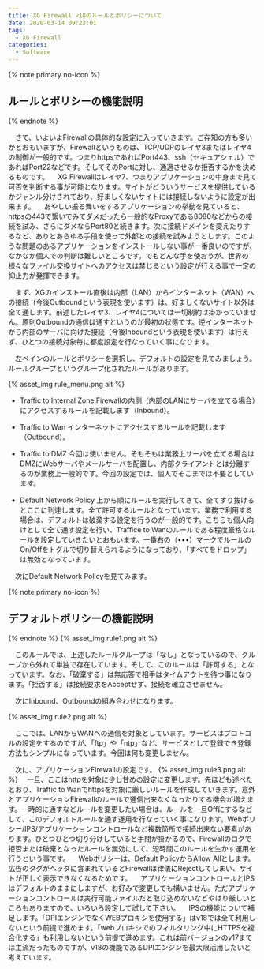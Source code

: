 ```yaml
---
title: XG Firewall v18のルールとポリシーについて
date: 2020-03-14 09:23:01
tags:
  - XG Firewall
categories:
  - Software
---
```

{% note primary no-icon %}

## ルールとポリシーの機能説明

{% endnote %}

　さて、いよいよFirewallの具体的な設定に入っていきます。ご存知の方も多いかとおもいますが、Firewallというものは、TCP/UDPのレイヤ3またはレイヤ4の制御が一般的です。つまりhttpsであればPort443、ssh（セキュアシェル）であればPort22などです。そしてそのPortに対し、通過させるか拒否するかを決めるものです。
　XG Firewallはレイヤ7、つまりアプリケーションの中身まで見て可否を判断する事が可能となります。サイトがどういうサービスを提供しているかジャンル分けされており、好ましくないサイトには接続しないように設定が出来ます。
　あやしい振る舞いをするアプリケーションの挙動を見ていると、httpsの443で繋いでみてダメだったら一般的なProxyである8080などからの接続を試み、さらにダメならPort80と続きます。次に接続ドメインを変えたりするなど、ありとあらゆる手段を使って外部との接続を試みようとします。このような問題のあるアプリケーションをインストールしない事が一番良いのですが、なかなか個人での判断は難しいところです。でもどんな手を使おうが、世界の様々なファイル交換サイトへのアクセスは禁じるという設定が行える事で一定の抑止力が発揮できます。
<!-- more -->
　まず、XGのインストール直後は内部（LAN）からインターネット（WAN）への接続（今後Outboundという表現を使います）は、好ましくないサイト以外は全て通します。前述したレイヤ3、レイヤ4については一切制約は掛かっていません。原則Outboundの通信は通すというのが最初の状態です。逆インターネットから内部のサーバに向けた接続（今後Inboundという表現を使います）は行えず、ひとつの接続対象毎に都度設定を行なっていく事になります。

　左ペインのルールとポリシーを選択し、デフォルトの設定を見てみましょう。ルールグループというグループ化されたルールがあります。

{% asset_img rule_menu.png alt %}

- Traffic to Internal Zone
  Firewallの内側（内部のLANにサーバを立てる場合）にアクセスするルールを記載します（Inbound）。

- Traffic to Wan
  インターネットにアクセスするルールを記載します（Outbound）。

- Traffic to DMZ
  今回は使いません。そもそもは業務上サーバを立てる場合はDMZにWebサーバやメールサーバを配置し、内部クライアントとは分離するのが業務上一般的です。今回の設定では、個人でそこまでは不要としています。
- Default Network Policy
  上から順にルールを実行してきて、全てすり抜けるとここに到達します。全て許可するルールとなっています。業務で利用する場合は、デフォルトは破棄する設定を行うのが一般的です。こちらも個人向けとして全て通す設定を行い、Traffice to Wanのルールである程度厳格なルールを設定していきたいとおもいます。一番右の（•••）マークでルールのOn/Offをトグルで切り替えられるようになっており、「すべてをドロップ」は無効となっています。

　次にDefault Network Policyを見てみます。

{% note primary no-icon %}

## デフォルトポリシーの機能説明

{% endnote %}
{% asset_img rule1.png alt %}

　このルールでは、上述したルールグループは「なし」となっているので、グループから外れて単独で存在しています。そして、このルールは「許可する」となっています。なお、「破棄する」は無応答で相手はタイムアウトを待つ事になります。「拒否する」は接続要求をAcceptせず、接続を確立させません。

　次にInbound、Outboundの組み合わせになります。

{% asset_img rule2.png alt %}

　ここでは、LANからWANへの通信を対象としています。サービスはプロトコルの設定をするのですが、「ftp」や「ntp」など、サービスとして登録でき登録方法もシンプルになっています。今回は何も変更しません。

　次に、アプリケーションFirewallの設定です。
{% asset_img rule3.png alt %}
　一旦、ここはhttpを対象に少し甘めの設定に変更します。先ほども述べたとおり、Traffic to Wanでhttpsを対象に厳しいルールを作成していきます。意外とアプリケーションFirewallのルールで通信出来なくなったりする機会が増えます。一時的に通すなどルールを変更したい場合は、ルールを一旦Offにするなどして、このデフォルトルールを通す運用を行なっていく事になります。Webポリシー/IPS/アプリケーションコントロールなど複数箇所で接続出来ない要素があります。ひとつひとつ切り分けしていると手間が掛かるので、Firewallのログで拒否または破棄となったルールを無効にして、短時間このルールを生かす運用を行うという事です。
　Webポリシーは、Default PolicyからAllow Allとします。広告のタグがヘッダに含まれているとFirewallは律儀にRejectしてしまい、サイトが正しく表示できなくなるためです。
　アプリケーションコントロールとIPSはデフォルトのままにしますが、お好みで変更しても構いません。ただアプリケーションコントロールは実行可能ファイルだと取り込めないなどやはり厳しいところもありますので、いろいろ設定して試して下さい。
　IPSの機能について補足します。「DPIエンジンでなくWEBプロキシを使用する」はv18では全て利用しないという前提で進めます。「webプロキシでのフィルタリング中にHTTPSを複合化する」も利用しないという前提で進めます。これは前バージョンのv17までは主流だったものですが、v18の機能であるDPIエンジンを最大限活用したいと考えています。

